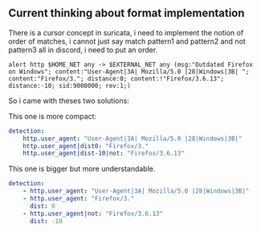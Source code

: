 ## Current thinking about format implementation

There is a cursor concept in suricata, i need to implement the notion of order of matches, i cannot just say match pattern1 and pattern2 and not pattern3 all in discord, 
i need to put an order.

```ru
alert http $HOME_NET any -> $EXTERNAL_NET any (msg:"Outdated Firefox on Windows"; content:"User-Agent|3A| Mozilla/5.0 |28|Windows|3B| "; content:"Firefox/3."; distance:0; content:!"Firefox/3.6.13"; distance:-10; sid:9000000; rev:1;)
```
So i came with theses two solutions:

This one is more compact:

```yml
detection:
    http.user_agent: "User-Agent|3A| Mozilla/5.0 |28|Windows|3B|"
    http.user_agent|dist0: "Firefox/3."
    http.user_agent|dist-10|not: "Firefox/3.6.13"
```

This one is bigger but more understandable.

```yml
detection:
    - http.user_agent: "User-Agent|3A| Mozilla/5.0 |28|Windows|3B|"
    - http.user_agent: "Firefox/3."
      dist: 0
    - http.user_agent|not: "Firefox/3.6.13"
      dist: -10

```